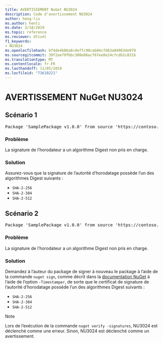 ```yaml
---
title: AVERTISSEMENT NuGet NU3024
description: Code d’avertissement NU3024
author: heng-liu
ms.author: henli
ms.date: 3/18/2019
ms.topic: reference
ms.reviewer: dtivel
f1_keywords:
- NU3024
ms.openlocfilehash: bf4de4b06a8cdeffc90cab04cfd83a04963de970
ms.sourcegitcommit: 39f2ae79fbbc308e06acf67ee8e24cfcdb2c831b
ms.translationtype: MT
ms.contentlocale: fr-FR
ms.lasthandoff: 11/05/2019
ms.locfileid: "73610221"
---
```

# <a name="nuget-warning-nu3024"></a>AVERTISSEMENT NuGet NU3024

## <a name="scenario-1"></a>Scénario 1

<pre>Package 'SamplePackage v1.0.0' from source 'https://contoso.com/index.json': The timestamp signature has an unsupported digest algorithm. The following algorithms are supported: : SHA-2-256, SHA-2-384, SHA-2-512.</pre>

### <a name="issue"></a>Problème

La signature de l’horodateur a un algorithme Digest non pris en charge.


### <a name="solution"></a>Solution

Assurez-vous que la signature de l’autorité d’horodatage possède l’un des algorithmes Digest suivants : 
* `SHA-2-256`
* `SHA-2-384`
* `SHA-2-512`



## <a name="scenario-2"></a>Scénario 2

<pre>Package 'SamplePackage v1.0.0' from source 'https://contoso.com/index.json': The primary signature's timestamp signature has an unsupported digest algorithm.</pre>

### <a name="issue"></a>Problème

La signature de l’horodateur a un algorithme Digest non pris en charge.


### <a name="solution"></a>Solution

Demandez à l’auteur du package de signer à nouveau le package à l’aide de la commande `nuget sign`, comme décrit dans la [documentation NuGet](https://docs.microsoft.com/nuget/create-packages/sign-a-package) à l’aide de l’option `-Timestamper`, de sorte que le certificat de signature de l’autorité d’horodatage possède l’un des algorithmes Digest suivants :
* `SHA-2-256`
* `SHA-2-384`
* `SHA-2-512`


> [!Note]
> Lors de l’exécution de la commande `nuget verify -signatures`, NU3024 est déclenché comme une erreur. Sinon, NU3024 est déclenché comme un avertissement.